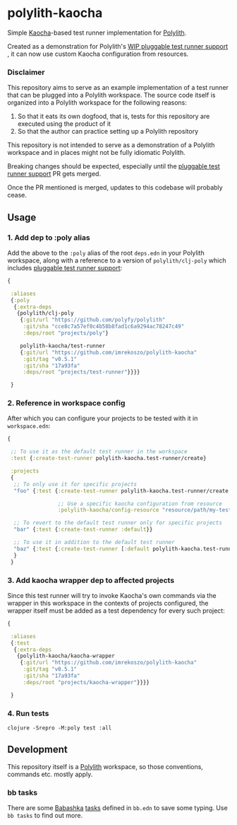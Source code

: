 # polylith-kaocha

Simple [Kaocha](https://github.com/lambdaisland/kaocha )-based test runner
implementation for [Polylith](https://github.com/polyfy/polylith/).

Created as a demonstration for
Polylith's [WIP pluggable test runner support](https://github.com/polyfy/polylith/pull/196)
, it can now use custom Kaocha configuration from resources.

### Disclaimer

This repository aims to serve as an example implementation of a test runner that
can be plugged into a Polylith workspace. The source code itself is organized
into a Polylith workspace for the following reasons:

1. So that it eats its own dogfood, that is, tests for this repository are
   executed using the product of it
2. So that the author can practice setting up a Polylith repository

This repository is not intended to serve as a demonstration of a Polylith
workspace and in places might not be fully idiomatic Polylith.

Breaking changes should be expected, especially until
the [pluggable test runner support](https://github.com/polyfy/polylith/pull/196)
PR gets merged.

Once the PR mentioned is merged, updates to this codebase will probably cease.

## Usage

### 1. Add dep to :poly alias

Add the above to the `:poly` alias of the root `deps.edn` in your Polylith
workspace, along with a reference to a version of `polylith/clj-poly` which
includes [pluggable test runner support](https://github.com/polyfy/polylith/pull/196):

```clojure
{

 :aliases
 {:poly
  {:extra-deps
   {polylith/clj-poly
    {:git/url "https://github.com/polyfy/polylith"
     :git/sha "cce8c7a57ef0c4b58b8fad1c6a9294ac78247c49"
     :deps/root "projects/poly"}

    polylith-kaocha/test-runner
    {:git/url "https://github.com/imrekoszo/polylith-kaocha"
     :git/tag "v0.5.1"
     :git/sha "17a93fa"
     :deps/root "projects/test-runner"}}}}

 }
```

### 2. Reference in workspace config

After which you can configure your projects to be tested with it
in `workspace.edn`:

```clojure
{

 ;; To use it as the default test runner in the workspace
 :test {:create-test-runner polylith-kaocha.test-runner/create}

 :projects
 {
  ;; To only use it for specific projects
  "foo" {:test {:create-test-runner polylith-kaocha.test-runner/create

                ;; Use a specific kaocha configuration from resource
                :polylith-kaocha/config-resource "resource/path/my-tests.edn"}}

  ;; To revert to the default test runner only for specific projects
  "bar" {:test {:create-test-runner :default}}

  ;; To use it in addition to the default test runner
  "baz" {:test {:create-test-runner [:default polylith-kaocha.test-runner/create]}}
  }
 }
```

### 3. Add kaocha wrapper dep to affected projects

Since this test runner will try to invoke Kaocha's own commands via the wrapper
in this workspace in the contexts of projects configured, the wrapper itself
must be added as a test dependency for every such project:

```clojure
{

 :aliases
 {:test
  {:extra-deps
   {polylith-kaocha/kaocha-wrapper
    {:git/url "https://github.com/imrekoszo/polylith-kaocha"
     :git/tag "v0.5.1"
     :git/sha "17a93fa"
     :deps/root "projects/kaocha-wrapper"}}}}

 }
```

### 4. Run tests

```shell
clojure -Srepro -M:poly test :all
```

## Development

This repository itself is a [Polylith](https://github.com/polyfy/polylith/)
workspace, so those conventions, commands etc. mostly apply.

### bb tasks

There are
some [Babashka](https://github.com/babashka/babashka) [tasks](https://book.babashka.org/#tasks)
defined in `bb.edn` to save some typing. Use `bb tasks` to find out more.
